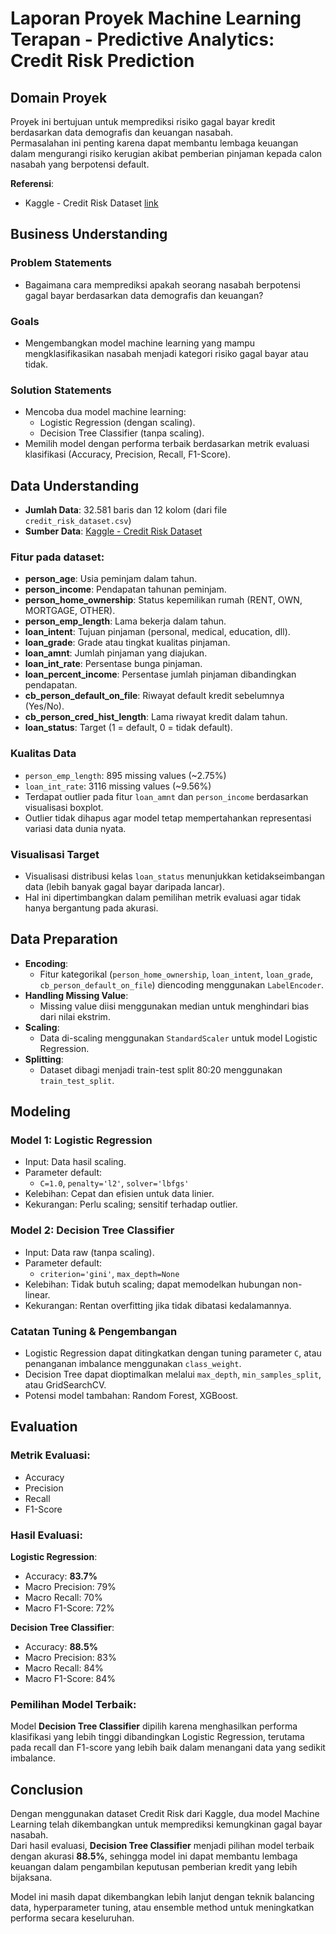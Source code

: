 # Laporan Proyek Machine Learning Terapan - Predictive Analytics: Credit Risk Prediction

## Domain Proyek
Proyek ini bertujuan untuk memprediksi risiko gagal bayar kredit berdasarkan data demografis dan keuangan nasabah.  
Permasalahan ini penting karena dapat membantu lembaga keuangan dalam mengurangi risiko kerugian akibat pemberian pinjaman kepada calon nasabah yang berpotensi default.

**Referensi**:  
- Kaggle - Credit Risk Dataset [link](https://www.kaggle.com/datasets/laotse/credit-risk-dataset?resource=download)

## Business Understanding
### Problem Statements
- Bagaimana cara memprediksi apakah seorang nasabah berpotensi gagal bayar berdasarkan data demografis dan keuangan?

### Goals
- Mengembangkan model machine learning yang mampu mengklasifikasikan nasabah menjadi kategori risiko gagal bayar atau tidak.

### Solution Statements
- Mencoba dua model machine learning:
  - Logistic Regression (dengan scaling).
  - Decision Tree Classifier (tanpa scaling).
- Memilih model dengan performa terbaik berdasarkan metrik evaluasi klasifikasi (Accuracy, Precision, Recall, F1-Score).

## Data Understanding
- **Jumlah Data**: 32.581 baris dan 12 kolom (dari file `credit_risk_dataset.csv`)
- **Sumber Data**: [Kaggle - Credit Risk Dataset](https://www.kaggle.com/datasets/laotse/credit-risk-dataset?resource=download)

### Fitur pada dataset:
- **person_age**: Usia peminjam dalam tahun.
- **person_income**: Pendapatan tahunan peminjam.
- **person_home_ownership**: Status kepemilikan rumah (RENT, OWN, MORTGAGE, OTHER).
- **person_emp_length**: Lama bekerja dalam tahun.
- **loan_intent**: Tujuan pinjaman (personal, medical, education, dll).
- **loan_grade**: Grade atau tingkat kualitas pinjaman.
- **loan_amnt**: Jumlah pinjaman yang diajukan.
- **loan_int_rate**: Persentase bunga pinjaman.
- **loan_percent_income**: Persentase jumlah pinjaman dibandingkan pendapatan.
- **cb_person_default_on_file**: Riwayat default kredit sebelumnya (Yes/No).
- **cb_person_cred_hist_length**: Lama riwayat kredit dalam tahun.
- **loan_status**: Target (1 = default, 0 = tidak default).

### Kualitas Data
- `person_emp_length`: 895 missing values (~2.75%)
- `loan_int_rate`: 3116 missing values (~9.56%)
- Terdapat outlier pada fitur `loan_amnt` dan `person_income` berdasarkan visualisasi boxplot.
- Outlier tidak dihapus agar model tetap mempertahankan representasi variasi data dunia nyata.

### Visualisasi Target
- Visualisasi distribusi kelas `loan_status` menunjukkan ketidakseimbangan data (lebih banyak gagal bayar daripada lancar).
- Hal ini dipertimbangkan dalam pemilihan metrik evaluasi agar tidak hanya bergantung pada akurasi.

## Data Preparation
- **Encoding**:
  - Fitur kategorikal (`person_home_ownership`, `loan_intent`, `loan_grade`, `cb_person_default_on_file`) diencoding menggunakan `LabelEncoder`.
- **Handling Missing Value**:
  - Missing value diisi menggunakan median untuk menghindari bias dari nilai ekstrim.
- **Scaling**:
  - Data di-scaling menggunakan `StandardScaler` untuk model Logistic Regression.
- **Splitting**:
  - Dataset dibagi menjadi train-test split 80:20 menggunakan `train_test_split`.

## Modeling
### Model 1: Logistic Regression
- Input: Data hasil scaling.
- Parameter default:
  - `C=1.0`, `penalty='l2'`, `solver='lbfgs'`
- Kelebihan: Cepat dan efisien untuk data linier.
- Kekurangan: Perlu scaling; sensitif terhadap outlier.

### Model 2: Decision Tree Classifier
- Input: Data raw (tanpa scaling).
- Parameter default:
  - `criterion='gini'`, `max_depth=None`
- Kelebihan: Tidak butuh scaling; dapat memodelkan hubungan non-linear.
- Kekurangan: Rentan overfitting jika tidak dibatasi kedalamannya.

### Catatan Tuning & Pengembangan
- Logistic Regression dapat ditingkatkan dengan tuning parameter `C`, atau penanganan imbalance menggunakan `class_weight`.
- Decision Tree dapat dioptimalkan melalui `max_depth`, `min_samples_split`, atau GridSearchCV.
- Potensi model tambahan: Random Forest, XGBoost.

## Evaluation
### Metrik Evaluasi:
- Accuracy
- Precision
- Recall
- F1-Score

### Hasil Evaluasi:
**Logistic Regression**:
- Accuracy: **83.7%**
- Macro Precision: 79%
- Macro Recall: 70%
- Macro F1-Score: 72%

**Decision Tree Classifier**:
- Accuracy: **88.5%**
- Macro Precision: 83%
- Macro Recall: 84%
- Macro F1-Score: 84%

### Pemilihan Model Terbaik:
Model **Decision Tree Classifier** dipilih karena menghasilkan performa klasifikasi yang lebih tinggi dibandingkan Logistic Regression, terutama pada recall dan F1-score yang lebih baik dalam menangani data yang sedikit imbalance.

## Conclusion
Dengan menggunakan dataset Credit Risk dari Kaggle, dua model Machine Learning telah dikembangkan untuk memprediksi kemungkinan gagal bayar nasabah.  
Dari hasil evaluasi, **Decision Tree Classifier** menjadi pilihan model terbaik dengan akurasi **88.5%**, sehingga model ini dapat membantu lembaga keuangan dalam pengambilan keputusan pemberian kredit yang lebih bijaksana.

Model ini masih dapat dikembangkan lebih lanjut dengan teknik balancing data, hyperparameter tuning, atau ensemble method untuk meningkatkan performa secara keseluruhan.
